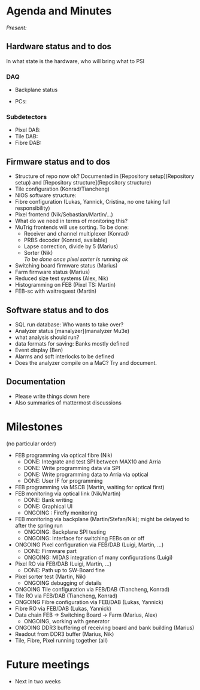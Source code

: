 # Agenda and Minutes

*Present:*

## Hardware status and to dos

In what state is the hardware, who will bring what to PSI

### DAQ
* Backplane status  

* PCs:  
  
### Subdetectors
* Pixel DAB:  
* Tile DAB:  
* Fibre DAB:  
   
## Firmware status and to dos
* Structure of repo now ok? Documented in [Repository setup](Repository setup) and [Repository structure](Repository structure)  
* Tile configuration (Konrad/Tiancheng)  
* NIOS software structure:  
* Fibre configuration (Lukas, Yannick, Cristina, no one taking full responsibility)  
* Pixel frontend (Nik/Sebastian/Martin/...)  
* What do we need in terms of monitoring this?
* MuTrig frontends will use sorting. To be done:  
    * Receiver and channel multiplexer (Konrad)
    * PRBS decoder (Konrad, available)
    * Lapse correction, divide by 5 (Marius)
    * Sorter (Nik)  
       *To be done once pixel sorter is running ok*
* Switching board firmware status (Marius)  
* Farm firmware status (Marius)  
* Reduced size test systems (Alex, Nik)     
* Histogramming on FEB (Pixel TS: Martin)
* FEB-sc with waitrequest (Martin) 

## Software status and to dos
* SQL run database: Who wants to take over?  
* Analyzer status [manalyzer](manalyzer Mu3e)
* what analysis should run?  
* data formats for saving: Banks mostly defined
* Event display (Ben)
* Alarms and soft interlocks to be defined
* Does the analyzer compile on a MaC? Try and document.

## Documentation
* Please write things down here
* Also summaries of mattermost discussions


# Milestones
(no particular order)

* FEB programming via optical fibre (Nik)
     * DONE: Integrate and test SPI between MAX10 and Arria 
     * DONE: Write programming data via SPI
     * DONE: Write programming data to Arria via optical
     * DONE: User IF for programming
* FEB programming via MSCB (Martin, waiting for optical first)
* FEB monitoring via optical link (Nik/Martin)
     * DONE: Bank writing
     * DONE: Graphical UI
     * ONGOING : Firefly monitoring
* FEB monitoring via backplane (Martin/Stefan/Nik); might be delayed to after the spring run
     * ONGOING: Backplane SPI testing
     * ONGOING: Interface for switching FEBs on or off
* ONGOING Pixel configuration via FEB/DAB (Luigi, Martin, ...)
     * DONE: Firmware part
     * ONGOING: MIDAS integration of many configurations (Luigi)
* Pixel RO via FEB/DAB (Luigi, Martin, ...)
     * DONE: Path up to SW-Board fine
* Pixel sorter test (Martin, Nik)
     * ONGOING debugging of details
* ONGOING Tile configuration via FEB/DAB (Tiancheng, Konrad)
* Tile RO via FEB/DAB (Tiancheng, Konrad)
* ONGOING Fibre configuration via FEB/DAB (Lukas, Yannick)
* Fibre RO via FEB/DAB (Lukas, Yannick)
* Data chain FEB -> Switching Board -> Farm (Marius, Alex)
     * ONGOING, working with generator
* ONGOING DDR3 buffering of receiving board and bank building (Marius)
* Readout from DDR3 buffer (Marius, Nik)
* Tile, Fibre, Pixel running together (all)

# Future meetings

* Next in two weeks